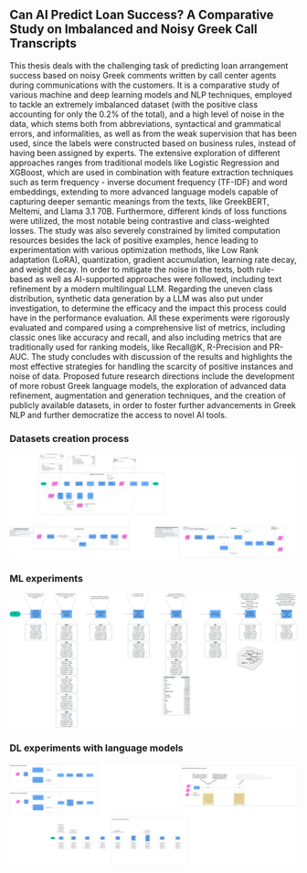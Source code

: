 ## Can AI Predict Loan Success? A Comparative Study on Imbalanced and Noisy Greek Call Transcripts

This thesis deals with the challenging task of predicting loan arrangement success based on noisy Greek comments written by call center agents during communications with the customers. It is a comparative study of various machine and deep learning models and NLP techniques, employed to tackle an extremely imbalanced dataset (with the positive class accounting for only the 0.2\% of the total), and a high level of noise in the data, which stems both from abbreviations, syntactical and grammatical errors, and informalities, as well as from the weak supervision that has been used, since the labels were constructed based on business rules, instead of having been assigned by experts. The extensive exploration of different approaches ranges from traditional models like Logistic Regression and XGBoost, which are used in combination with feature extraction techniques such as term frequency - inverse document frequency (TF-IDF) and word embeddings, extending to more advanced language models capable of capturing deeper semantic meanings from the texts, like GreekBERT, Meltemi, and Llama 3.1 70B. Furthermore, different kinds of loss functions were utilized, the most notable being contrastive and class-weighted losses. The study was also severely constrained by limited computation resources besides the lack of positive examples, hence leading to experimentation with various optimization methods, like Low Rank adaptation (LoRA), quantization, gradient accumulation, learning rate decay, and weight decay. In order to mitigate the noise in the texts, both rule-based as well as AI-supported apprοaches were followed, including text refinement by a modern multilingual LLM. Regarding the uneven class distribution, synthetic data generation by a LLM was also put under investigation, to determine the efficacy and the impact this process could have in the performance evaluation. All these experiments were rigorously evaluated and compared using a comprehensive list of metrics, including classic ones like accuracy and recall, and also including metrics that are traditionally used for ranking models, like Recall@K, R-Precision and PR-AUC. The study concludes with discussion of the results and highlights the most effective strategies for handling the scarcity of positive instances and noise of data. Proposed future research directions include the development of more robust Greek language models, the exploration of advanced data refinement, augmentation and generation techniques, and the creation of publicly available datasets, in order to foster further advancements in Greek NLP and further democratize the access to novel AI tools.

### Datasets creation process
![alt text](https://github.com/iliacube/loan_arrangement_prediction_with_nlp/blob/main/Datasets%20creation.svg)

### ML experiments
![alt text](https://github.com/iliacube/loan_arrangement_prediction_with_nlp/blob/main/ML%20Models%20with%20NLP%20Techniques.svg)

### DL experiments with language models
![alt text](https://github.com/iliacube/loan_arrangement_prediction_with_nlp/blob/main/Deep%20Learning%20with%20Language%20Models.svg)
